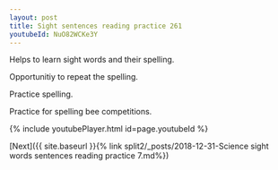 ```yaml
---
layout: post
title: Sight sentences reading practice 261
youtubeId: NuO82WCKe3Y
---
```

 
 
Helps to learn sight words and their spelling.

Opportunitiy to repeat the spelling. 

Practice spelling. 
 
Practice for spelling bee competitions. 
 
{% include youtubePlayer.html id=page.youtubeId %}
 
 

[Next]({{ site.baseurl }}{% link  split2/_posts/2018-12-31-Science sight words sentences reading practice 7.md%})
 
